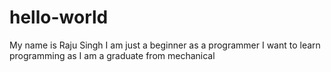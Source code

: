 # hello-world
My name is Raju Singh
I am  just a beginner as a programmer
I want to learn programming as I am a graduate from mechanical
